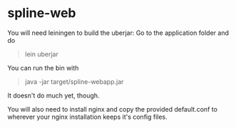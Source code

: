 spline-web
==========

You will need leiningen to build the uberjar:
Go to the application folder and do

> lein uberjar

You can run the bin with

> java -jar target/spline-webapp.jar

It doesn't do much yet, though.

You will also need to install nginx and copy the provided default.conf to wherever your nginx installation keeps it's config files.